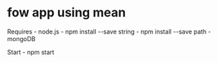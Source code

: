 # fow app using mean

Requires 
    - node.js
        - npm install --save string
        - npm install --save path
    - mongoDB

Start
    - npm start
